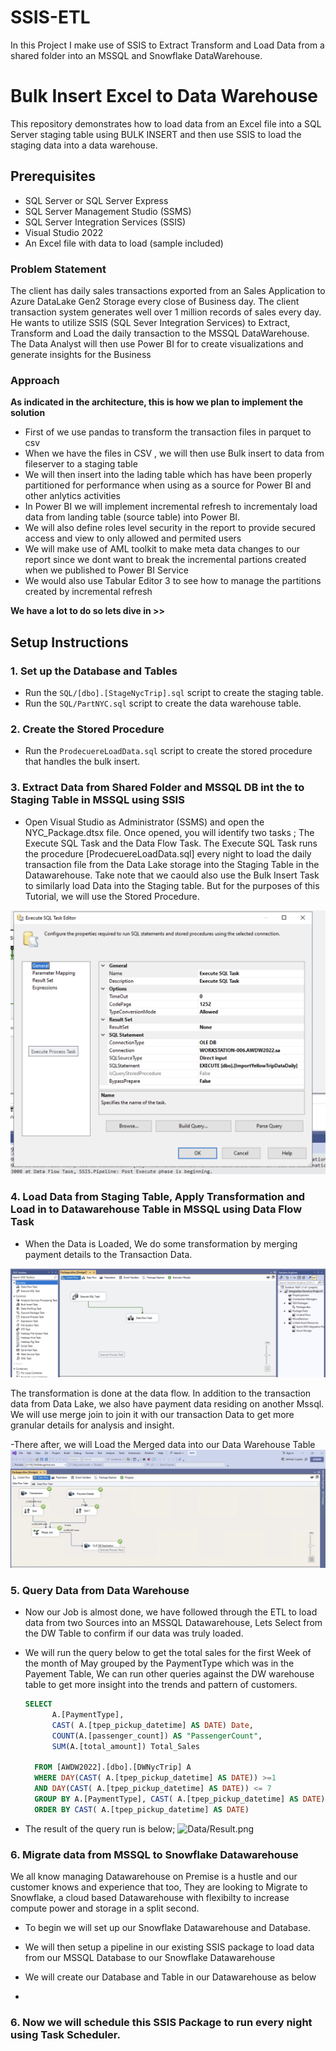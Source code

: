 # SSIS-ETL

In this Project I make use of SSIS to Extract Transform and Load Data from a shared folder into an MSSQL and Snowflake DataWarehouse.

# Bulk Insert Excel to Data Warehouse

This repository demonstrates how to load data from an Excel file into a SQL Server staging table using BULK INSERT and then use SSIS to load the staging data into a data warehouse.

## Prerequisites

- SQL Server or SQL Server Express
- SQL Server Management Studio (SSMS)
- SQL Server Integration Services (SSIS)
- Visual Studio 2022
- An Excel file with data to load (sample included)



### Problem Statement
The client has daily sales transactions exported from an Sales Application to Azure DataLake Gen2 Storage every close of Business day. The client transaction system generates well over 1 million records of sales every day. He wants to utilize SSIS (SQL Sever Integration Services) to Extract, Transform and Load the daily transaction to the MSSQL DataWarehouse. The Data Analyst will then use Power BI for to create visualizations and generate insights for the Business 

### Approach
**As indicated in the architecture, this is how we plan to implement the solution**
- First of we use pandas to transform the transaction files in parquet to csv
- When we have the files in CSV , we will then use Bulk insert to data from fileserver to a staging table
- We will then insert into the lading table which has have been properly partitioned for performance when using as a source for Power BI and other anlytics activities
- In Power BI we will implement incremental refresh to incrementaly load data from landing table (source table) into Power BI.
- We will also define roles level security in the report to provide secured access and view to only allowed and permited users
- We will make use of AML toolkit to make meta data changes to our report since we dont want to break the incremental partions created when we published to Power BI Service
- We would also use Tabular Editor 3 to see how to manage the partitions created by incremental refresh

**We have a lot to do so lets dive in >>**


## Setup Instructions

### 1. Set up the Database and Tables
- Run the `SQL/[dbo].[StageNycTrip].sql` script to create the staging table.
- Run the `SQL/PartNYC.sql` script to create the data warehouse table.

### 2. Create the Stored Procedure
- Run the `ProdecuereLoadData.sql` script to create the stored procedure that handles the bulk insert.

### 3. Extract Data from Shared Folder and MSSQL DB int the to Staging Table in MSSQL using SSIS
- Open Visual Studio as Administrator  (SSMS) and open the NYC_Package.dtsx file. Once opened, you will identify two tasks ; The Execute SQL Task and the Data Flow Task. The Execute SQL Task runs the procedure [ProdecuereLoadData.sql] every night to load the daily transaction file from the Data Lake storage into the Staging Table in the Datawarehouse. Take note that we caould also use the Bulk Insert Task to similarly load Data into the Staging table. But for the purposes of this Tutorial, we will use the Stored Procedure.
  
![Data/ExecuteSQL Task.png](https://github.com/princeBritwum/SSIS-ETL/blob/main/Data/ExecuteSQL%20Task.png?raw=true)


### 4. Load Data from Staging Table, Apply Transformation and Load in to Datawarehouse Table in MSSQL using Data Flow Task

- When the Data is Loaded, We do some transformation by merging payment details to the Transaction Data.

![Data/ControlFlow.png](https://github.com/princeBritwum/SSIS-ETL/blob/main/Data/ControlFlow.png)

The transformation is done at the data flow. In addition to the transaction data from Data Lake, we also have payment data residing on another Mssql.
We will use merge join to join it with our transaction Data to get more granular details for analysis and insight.

-There after, we will Load the Merged data into our Data Warehouse Table
![Data/DataFlow.png](https://github.com/princeBritwum/SSIS-ETL/blob/main/Data/DataFlow.png?raw=true)

### 5. Query Data from Data Warehouse
- Now our Job is almost done, we have followed through the ETL to load data from two Sources into an MSSQL Datawarehouse, Lets Select from the DW Table to confirm if our data was truly loaded.
- We will run the query below to get the total sales for the first Week of the month of May grouped by the PaymentType which was in the Payement Table, We can run other queries against the DW warehouse table to get more insight into the trends and pattern of customers.

  ```sql
  SELECT
        A.[PaymentType],
        CAST( A.[tpep_pickup_datetime] AS DATE) Date,
        COUNT(A.[passenger_count]) AS "PassengerCount",
        SUM(A.[total_amount]) Total_Sales
  
    FROM [AWDW2022].[dbo].[DWNycTrip] A
    WHERE DAY(CAST( A.[tpep_pickup_datetime] AS DATE)) >=1 
    AND DAY(CAST( A.[tpep_pickup_datetime] AS DATE)) <= 7
    GROUP BY A.[PaymentType], CAST( A.[tpep_pickup_datetime] AS DATE)
    ORDER BY CAST( A.[tpep_pickup_datetime] AS DATE)


- The result of the query run is below;
![Data/Result.png](https://github.com/princeBritwum/SSIS-ETL/blob/main/Data/Result.png?raw=true)

### 6. Migrate data from MSSQL to Snowflake Datawarehouse

We all know managing Datawarehouse on Premise is a hustle and our customer knows and experience that too, They are looking to Migrate to Snowflake, a cloud based Datawarehouse with flexibilty to increase compute power and storage in a split second. 
- To begin we will set up our Snowflake Datawarehouse and Database.
- We will then setup a pipeline in our existing SSIS package to load data from our MSSQL Database to our Snowflake Datawarehouse

- We will create our Database and Table in our Datawarehouse as below
- 



### 6. Now we will schedule this SSIS Package to run every night using Task Scheduler.
